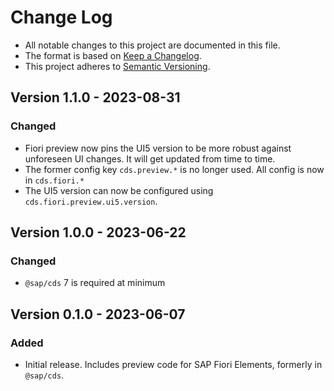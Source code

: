 # Change Log

- All notable changes to this project are documented in this file.
- The format is based on [Keep a Changelog](http://keepachangelog.com/).
- This project adheres to [Semantic Versioning](http://semver.org/).

## Version 1.1.0 - 2023-08-31

### Changed

- Fiori preview now pins the UI5 version to be more robust against unforeseen UI changes. It will get updated from time to time.
- The former config key `cds.preview.*` is no longer used.  All config is now in `cds.fiori.*`
- The UI5 version can now be configured using `cds.fiori.preview.ui5.version`.

## Version 1.0.0 - 2023-06-22

### Changed

- `@sap/cds` 7 is required at minimum

## Version 0.1.0 - 2023-06-07

### Added

- Initial release. Includes preview code for SAP Fiori Elements, formerly in `@sap/cds`.
